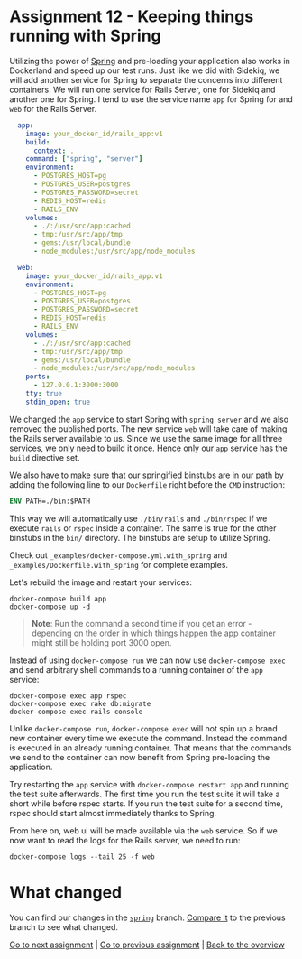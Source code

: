# Assignment 12 - Keeping things running with Spring

Utilizing the power of [Spring](https://github.com/rails/spring) and pre-loading your application also works in Dockerland and speed up our test runs. Just like we did with Sidekiq, we will add another service for Spring to separate the concerns into different containers. We will run one service for Rails Server, one for Sidekiq and another one for Spring. I tend to use the service name `app` for Spring for and `web` for the Rails Server.

```yaml
  app:
    image: your_docker_id/rails_app:v1
    build:
      context: .
    command: ["spring", "server"]
    environment:
      - POSTGRES_HOST=pg
      - POSTGRES_USER=postgres
      - POSTGRES_PASSWORD=secret
      - REDIS_HOST=redis
      - RAILS_ENV
    volumes:
      - ./:/usr/src/app:cached
      - tmp:/usr/src/app/tmp
      - gems:/usr/local/bundle
      - node_modules:/usr/src/app/node_modules

  web:
    image: your_docker_id/rails_app:v1
    environment:
      - POSTGRES_HOST=pg
      - POSTGRES_USER=postgres
      - POSTGRES_PASSWORD=secret
      - REDIS_HOST=redis
      - RAILS_ENV
    volumes:
      - ./:/usr/src/app:cached
      - tmp:/usr/src/app/tmp
      - gems:/usr/local/bundle
      - node_modules:/usr/src/app/node_modules
    ports:
      - 127.0.0.1:3000:3000
    tty: true
    stdin_open: true
```

We changed the `app` service to start Spring with `spring server` and we also removed the published ports. The new service `web` will take care of making the Rails server available to us. Since we use the same image for all three services, we only need to build it once. Hence only our `app` service has the `build` directive set.


We also have to make sure that our springified binstubs are in our path by adding the following line to our `Dockerfile` right before the `CMD` instruction:

```Dockerfile
ENV PATH=./bin:$PATH
```

This way we will automatically use `./bin/rails` and `./bin/rspec` if we execute `rails` or `rspec` inside a container. The same is true for the other binstubs in the `bin/` directory. The binstubs are setup to utilize Spring.

Check out `_examples/docker-compose.yml.with_spring` and `_examples/Dockerfile.with_spring` for complete examples.

Let's rebuild the image and restart your services:
```
docker-compose build app
docker-compose up -d
```

> **Note**: Run the command a second time if you get an error - depending on the order in which things happen the app container might still be holding port 3000 open.


Instead of using `docker-compose run` we can now use `docker-compose exec` and send arbitrary shell commands to a running container of the `app` service:
```
docker-compose exec app rspec
docker-compose exec rake db:migrate
docker-compose exec rails console
```

Unlike `docker-compose run`, `docker-compose exec` will not spin up a brand new container every time we execute the command. Instead the command is executed in an already running container. That means that the commands we send to the container can now benefit from Spring pre-loading the application.

Try restarting the `app` service with `docker-compose restart app` and running the test suite afterwards. The first time you run the test suite it will take a short while before rspec starts. If you run the test suite for a second time, rspec should start almost immediately thanks to Spring.


From here on, web ui will be made available via the `web` service. So if we now want to read the logs for the Rails server, we need to run:
```
docker-compose logs --tail 25 -f web
```

# What changed
You can find our changes in the [`spring`](https://github.com/jcoyne/dockerizing_rails/tree/spring) branch. [Compare it](https://github.com/jcoyne/dockerizing_rails/compare/webpacker...spring) to the previous branch to see what changed.

[Go to next assignment](assignment_13.md) |
[Go to previous assignment](assignment_11.md) |
[Back to the overview](../README.md#assignments)

